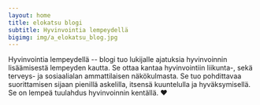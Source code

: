```yaml
---
layout: home
title: elokatsu blogi
subtitle: Hyvinvointia lempeydellä
bigimg: img/a_elokatsu_blog.jpg
---
```

Hyvinvointia lempeydellä -- blogi tuo lukijalle ajatuksia hyvinvoinnin lisäämisestä lempeyden kautta. Se ottaa kantaa hyvinvointiin liikunta-, sekä terveys- ja sosiaalialan ammattilaisen näkökulmasta. Se tuo pohdittavaa suorittamisen sijaan pienillä askelilla, itsensä kuuntelulla ja hyväksymisellä. Se on lempeä tuulahdus hyvinvoinnin kentällä. ❤️